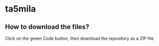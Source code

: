 # ta5mila

## How to download the files? 
Click on the green Code button, then download the repository as a ZIP file. 
